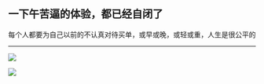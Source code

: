 ## 一下午苦逼的体验，都已经自闭了

每个人都要为自己以前的不认真对待买单，或早或晚，或轻或重，人生是很公平的

------

![](https://img2018.cnblogs.com/blog/1269466/201911/1269466-20191130200755643-123795573.jpg)

![](https://img2018.cnblogs.com/blog/1269466/201911/1269466-20191130200801717-1263028263.jpg)